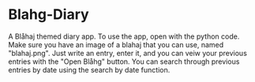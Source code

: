 # Blahg-Diary
A Blåhaj themed diary app.
To use the app, open with the python code. Make sure you have an image of a blahaj that you can use, named "blahaj.png". Just write an entry, enter it, and you can veiw your previous entries with the "Open Blåhg" button. You can search through previous entries by date using the search by date function.
